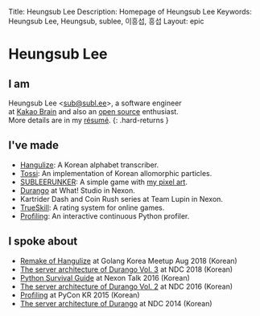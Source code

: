 Title: Heungsub Lee
Description: Homepage of Heungsub Lee
Keywords: Heungsub Lee, Heungsub, sublee, 이흥섭, 흥섭
Layout: epic

Heungsub Lee
============

I am
----

Heungsub Lee <[sub@subl.ee][]\>, a software engineer
<br>
at [Kakao Brain][] and also an [open source][] enthusiast.
<br>
More details are in my [résumé](/resume/).
{: .hard-returns }

[sub@subl.ee]: mailto:sub@subl.ee
[Kakao Brain]: https://kakaobrain.com/
[Open Source]: https://github.com/sublee

I've made
---------

- [Hangulize][]: A Korean alphabet transcriber.
- [Tossi][]: An implementation of Korean allomorphic particles.
- [SUBLEERUNKER][]: A simple game with [my pixel art][DeviantArt].
- [Durango][] at What! Studio in Nexon.
- Kartrider Dash and Coin Rush series at Team Lupin in Nexon.
- [TrueSkill][]: A rating system for online games.
- [Profiling][]: An interactive continuous Python profiler.

[Hangulize]:    https://hangulize.org/
[Tossi]:        https://github.com/what-studio/tossi
[SUBLEERUNKER]: /runker/
[DeviantArt]:   https://www.deviantart.com/sublee/gallery/
[Durango]:      http://durango.nexon.com/
[TrueSkill]:    https://trueskill.org/
[Profiling]:    https://github.com/what-studio/profiling

I spoke about
-------------

- [Remake of Hangulize][gokr1808] at Golang Korea Meetup Aug 2018 (Korean)
- [The server architecture of Durango Vol. 3][ndc18] at NDC 2018 (Korean)
- [Python Survival Guide][nxtk16] at Nexon Talk 2016 (Korean)
- [The server architecture of Durango Vol. 2][ndc16] at NDC 2016 (Korean)
- [Profiling][pycon15] at PyCon KR 2015 (Korean)
- [The server architecture of Durango][ndc14] at NDC 2014 (Korean)

[ndc18]: https://subl.ee/~ndc18
[ndc16]: https://subl.ee/~ndc16
[ndc14]: https://subl.ee/~ndc14

[gokr1808]: https://subl.ee/~gokr1808
[nxtk16]:   https://subl.ee/~nxtk16
[pycon15]:  https://subl.ee/~pycon15
